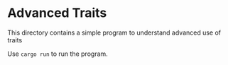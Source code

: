 # Advanced Traits

This directory contains a simple program to understand advanced use of traits

Use `cargo run` to run the program.